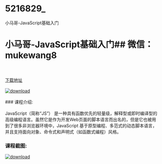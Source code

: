 # 5216829_
小马哥-JavaScript基础入门
# 小马哥-JavaScript基础入门## 微信：mukewang8
<br/></br>[下载地址](http://www.36tz.cn/article/5216829 "下载地址")
<br/></br>[![download](http://36tz.cn/muke_img/2020_12_12345-1.jpg "下载地址")](http://www.36tz.cn/article/5216829 "下载地址")
<br/></br>### 课程介绍:<br/></br>JavaScript（简称“JS”） 是一种具有函数优先的轻量级，解释型或即时编译型的高级编程语言。虽然它是作为开发Web页面的脚本语言而出名的，但是它也被用到了很多非浏览器环境中，JavaScript 基于原型编程、多范式的动态脚本语言，并且支持面向对象、命令式和声明式（如函数式编程）风格。

### 课程截图:
[![download](http://36tz.cn/muke_img/2020_12_1-37.png "下载地址")](http://www.36tz.cn/article/5216829 "下载地址")
